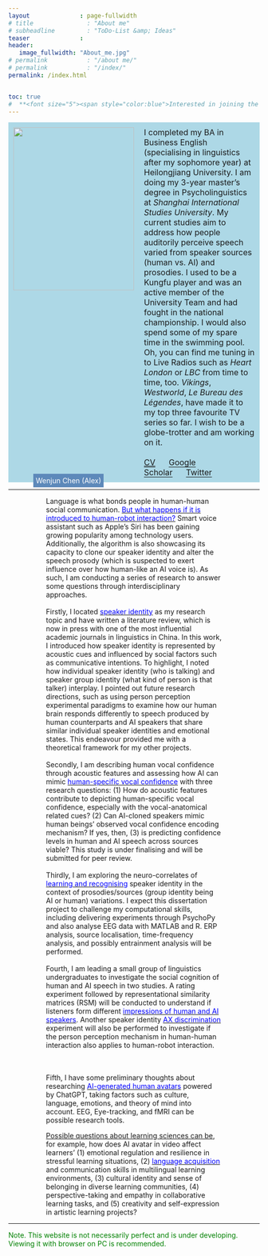 ```yaml
---
layout              : page-fullwidth
# title               : "About me"
# subheadline         : "ToDo-List &amp; Ideas"
teaser              : 
header:
   image_fullwidth: "About_me.jpg"
# permalink           : "/about me/"
# permalink           : "/index/"
permalink: /index.html


toc: true
#  **<font size="5"><span style="color:blue">Interested in joining the SoBA Lab?</span></font>**
---
```

<div class="batch">
  <div class="image-container">
    <img class="main-image" src="{{ site.url }}{{ site.baseurl }}/images/Alex_photo_1.jpg" alt="">
    <div class="overlay">Wenjun Chen (Alex)</div>
  </div>
  <p class="text">I completed my BA in Business English (specialising in linguistics after my sophomore year) at Heilongjiang University. I am doing my 3-year master’s degree in Psycholinguistics at <em>Shanghai International Studies University</em>. My current studies aim to address how people auditorily perceive speech varied from speaker sources (human vs. AI) and prosodies. I used to be a Kungfu player and was an active member of the University Team and had fought in the national championship. I would also spend some of my spare time in the swimming pool. Oh, you can find me tuning in to Live Radios such as <em>Heart London</em> or <em>LBC</em> from time to time, too.  <em>Vikings</em>, <em>Westworld</em>, <em>Le Bureau des Légendes</em>, have made it to my top three favourite TV series so far. I wish to be a globe-trotter and am working on it. <br/> <br/> <a href="{{ site.url }}{{ site.baseurl }}/files/CV_Wenjun_Chen_30_May_2023.pdf" target="_blank"><span style="text-decoration: underline; text-underline-offset: 3px;">CV</span></a>&nbsp;&nbsp;&nbsp;&nbsp;&nbsp;&nbsp;<a href="https://scholar.google.co.uk/citations?user=MOPUcx8AAAAJ&hl=zh-TW" target="_blank" style="text-decoration: underline; text-underline-offset: 3px;">Google Scholar</a>&nbsp;&nbsp;&nbsp;&nbsp;&nbsp;&nbsp;<a href="https://twitter.com/wenjunchen_alex" target="_blank" style="text-decoration: underline; text-underline-offset: 3px;">Twitter</a> </p> 

  

</div>

<style>
.batch {
  background-color: lightblue;
  margin: 0px;
  display: flex;
}

.image-container {
  position: relative;
  flex-basis: 40%;
}

.main-image {
  width: 242px; 
  height: 325.5px;
  padding: 10px;
}

.overlay {
  position: absolute;
  bottom: -10px; 
  left: 50px; 
  padding: 5px;
  /* background-color: #113b60; */
  background-color: #5d89ba;
  color: white;
}

.text {
  font-size: 16px;
  margin: 10px;
  flex-basis: 120%;
}
</style>


---

<!-- **Keywords for my academic interest:** AI voice-cloning; Speaker identity; Vocal confidence; AI-generated avatar; Learning; EEG; fMRI -->

<div style="width: 70%; margin: auto;">

Language is what bonds people in human-human social communication. <a href="https://www.youtube.com/watch?v=dctcfxw13AQ" target="_blank"><span style="color:blue">But what happens if it is introduced to human-robot interaction?</span></a> Smart voice assistant such as Apple’s Siri has been gaining growing popularity among technology users. Additionally, the algorithm is also showcasing its capacity to clone our speaker identity and alter the speech prosody (which is suspected to exert influence over how human-like an AI voice is). As such, I am conducting a series of research to answer some questions through interdisciplinary approaches.
<br><br>
Firstly, I located <a href="https://www.science.org/doi/10.1126/science.1210277" target="_blank"><span style="color:blue">speaker identity</span></a> as my research topic and have written a literature review, which is now in press with one of the most influential academic journals in linguistics in China. In this work, I introduced how speaker identity is represented by acoustic cues and influenced by social factors such as communicative intentions. To highlight, I noted how individual speaker identity (who is talking) and speaker group identity (what kind of person is that talker) interplay. I pointed out future research directions, such as using person perception experimental paradigms to examine how our human brain responds differently to speech produced by human counterparts and AI speakers that share similar individual speaker identities and emotional states. This endeavour provided me with a theoretical framework for my other projects. 
 <br><br>
Secondly, I am describing human vocal confidence through acoustic features and assessing how AI can mimic <a href="https://psycnet.apa.org/doi/10.1016/j.specom.2017.01.011" target="_blank"><span style="color:blue">human-specific vocal confidence</span></a> with three research questions: (1) How do acoustic features contribute to depicting human-specific vocal confidence, especially with the vocal-anatomical related cues? (2) Can AI-cloned speakers mimic human beings’ observed vocal confidence encoding mechanism? If yes, then, (3) is predicting confidence levels in human and AI speech across sources viable? This study is under finalising and will be submitted for peer review. 
<br><br>
Thirdly, I am exploring the neuro-correlates of <a href="https://www.jneurosci.org/content/34/33/10821" target="_blank"><span style="color:blue">learning and recognising</span></a> speaker identity in the context of prosodies/sources (group identity being AI or human) variations. I expect this dissertation project to challenge my computational skills, including delivering experiments through PsychoPy and also analyse EEG data with MATLAB and R. ERP analysis, source localisation, time-frequency analysis, and possibly entrainment analysis will be performed. 
<br><br>
Fourth, I am leading a small group of linguistics undergraduates to investigate the social cognition of human and AI speech in two studies. A rating experiment followed by representational similarity matrices (RSM) will be conducted to understand if listeners form different <a href="https://www.sciencedirect.com/science/article/abs/pii/S074756320200081X" target="_blank"><span style="color:blue">impressions of human and AI speakers</span></a>. Another speaker identity <a href="https://www.pnas.org/doi/full/10.1073/pnas.1401383111" target="_blank"><span style="color:blue">AX discrimination</span></a> experiment will also be performed to investigate if the person perception mechanism in human-human interaction also applies to human-robot interaction.


<br><br>
Fifth, I have some preliminary thoughts about researching <a href="https://www.youtube.com/watch?v=U0HNdsxC8YU&t=248s" target="_blank"><span style="color:blue">AI-generated human avatars</span></a> powered by ChatGPT, taking factors such as culture, language, emotions, and theory of mind into account. EEG, Eye-tracking, and fMRI can be possible research tools. <br>

<a href="/web/AI_avatar_and_learning_sciences/">Possible questions about learning sciences can be</a>, for example, how does AI avatar in video affect learners’ (1) emotional regulation and resilience in stressful learning situations, (2) <a href="https://journals.sagepub.com/doi/full/10.1177/00336882231162868" target="_blank"><span style="color:blue">language acquisition</span></a> and communication skills in multilingual learning environments, (3) cultural identity and sense of belonging in diverse learning communities, (4) perspective-taking and empathy in collaborative learning tasks, and (5) creativity and self-expression in artistic learning projects?
</div>





----
<span style="color:green">Note. This website is not necessarily perfect and is under developing. Viewing it with browser on PC is recommended.</span>
